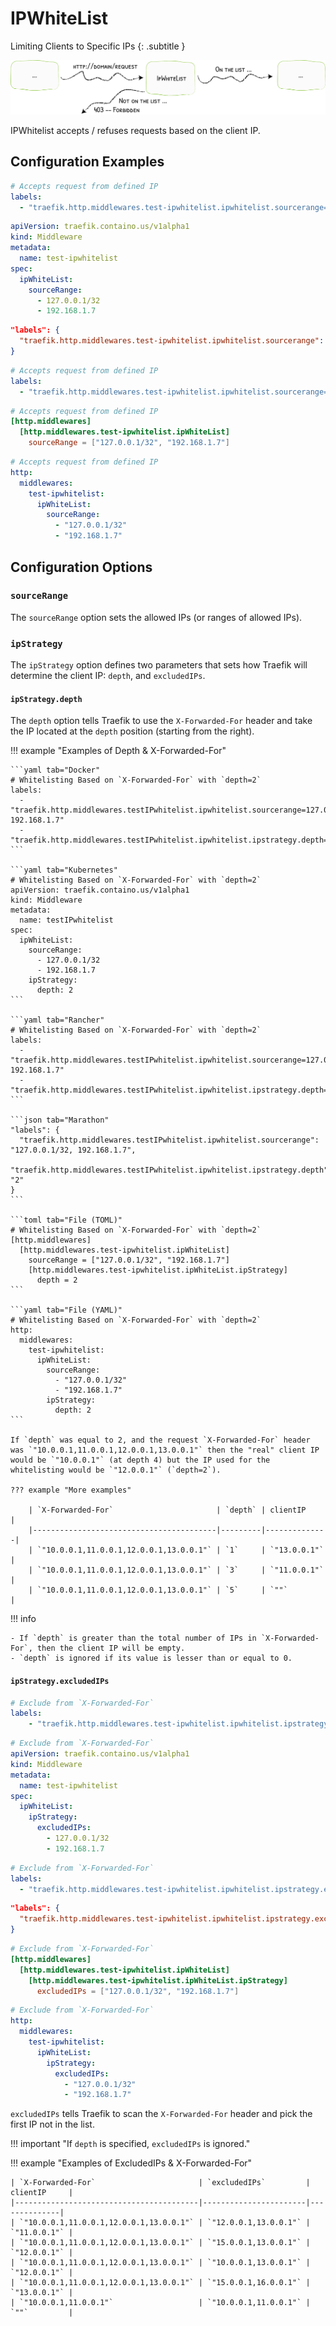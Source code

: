 # IPWhiteList

Limiting Clients to Specific IPs
{: .subtitle }

![IpWhiteList](../assets/img/middleware/ipwhitelist.png)

IPWhitelist accepts / refuses requests based on the client IP.

## Configuration Examples

```yaml tab="Docker"
# Accepts request from defined IP
labels:
  - "traefik.http.middlewares.test-ipwhitelist.ipwhitelist.sourcerange=127.0.0.1/32, 192.168.1.7"
```

```yaml tab="Kubernetes"
apiVersion: traefik.containo.us/v1alpha1
kind: Middleware
metadata:
  name: test-ipwhitelist
spec:
  ipWhiteList:
    sourceRange:
      - 127.0.0.1/32
      - 192.168.1.7
```

```json tab="Marathon"
"labels": {
  "traefik.http.middlewares.test-ipwhitelist.ipwhitelist.sourcerange": "127.0.0.1/32,192.168.1.7"
}
```

```yaml tab="Rancher"
# Accepts request from defined IP
labels:
  - "traefik.http.middlewares.test-ipwhitelist.ipwhitelist.sourcerange=127.0.0.1/32, 192.168.1.7"
```

```toml tab="File (TOML)"
# Accepts request from defined IP
[http.middlewares]
  [http.middlewares.test-ipwhitelist.ipWhiteList]
    sourceRange = ["127.0.0.1/32", "192.168.1.7"]
```

```yaml tab="File (YAML)"
# Accepts request from defined IP
http:
  middlewares:
    test-ipwhitelist:
      ipWhiteList:
        sourceRange:
          - "127.0.0.1/32"
          - "192.168.1.7"
```

## Configuration Options

### `sourceRange`

The `sourceRange` option sets the allowed IPs (or ranges of allowed IPs).

### `ipStrategy`

The `ipStrategy` option defines two parameters that sets how Traefik will determine the client IP: `depth`, and `excludedIPs`.

#### `ipStrategy.depth`

The `depth` option tells Traefik to use the `X-Forwarded-For` header and take the IP located at the `depth` position (starting from the right).

!!! example "Examples of Depth & X-Forwarded-For"

    ```yaml tab="Docker"
    # Whitelisting Based on `X-Forwarded-For` with `depth=2`
    labels:
      - "traefik.http.middlewares.testIPwhitelist.ipwhitelist.sourcerange=127.0.0.1/32, 192.168.1.7"
      - "traefik.http.middlewares.testIPwhitelist.ipwhitelist.ipstrategy.depth=2"
    ```
    
    ```yaml tab="Kubernetes"
    # Whitelisting Based on `X-Forwarded-For` with `depth=2`
    apiVersion: traefik.containo.us/v1alpha1
    kind: Middleware
    metadata:
      name: testIPwhitelist
    spec:
      ipWhiteList:
        sourceRange:
          - 127.0.0.1/32
          - 192.168.1.7
        ipStrategy:
          depth: 2
    ```
    
    ```yaml tab="Rancher"
    # Whitelisting Based on `X-Forwarded-For` with `depth=2`
    labels:
      - "traefik.http.middlewares.testIPwhitelist.ipwhitelist.sourcerange=127.0.0.1/32, 192.168.1.7"
      - "traefik.http.middlewares.testIPwhitelist.ipwhitelist.ipstrategy.depth=2"
    ```
    
    ```json tab="Marathon"
    "labels": {
      "traefik.http.middlewares.testIPwhitelist.ipwhitelist.sourcerange": "127.0.0.1/32, 192.168.1.7",
      "traefik.http.middlewares.testIPwhitelist.ipwhitelist.ipstrategy.depth": "2"
    }
    ```
    
    ```toml tab="File (TOML)"
    # Whitelisting Based on `X-Forwarded-For` with `depth=2`
    [http.middlewares]
      [http.middlewares.test-ipwhitelist.ipWhiteList]
        sourceRange = ["127.0.0.1/32", "192.168.1.7"]
        [http.middlewares.test-ipwhitelist.ipWhiteList.ipStrategy]
          depth = 2
    ```
    
    ```yaml tab="File (YAML)"
    # Whitelisting Based on `X-Forwarded-For` with `depth=2`
    http:
      middlewares:
        test-ipwhitelist:
          ipWhiteList:
            sourceRange:
              - "127.0.0.1/32"
              - "192.168.1.7"
            ipStrategy:
              depth: 2
    ```
    
    If `depth` was equal to 2, and the request `X-Forwarded-For` header was `"10.0.0.1,11.0.0.1,12.0.0.1,13.0.0.1"` then the "real" client IP would be `"10.0.0.1"` (at depth 4) but the IP used for the whitelisting would be `"12.0.0.1"` (`depth=2`).
    
    ??? example "More examples"
    
        | `X-Forwarded-For`                       | `depth` | clientIP     |
        |-----------------------------------------|---------|--------------|
        | `"10.0.0.1,11.0.0.1,12.0.0.1,13.0.0.1"` | `1`     | `"13.0.0.1"` |
        | `"10.0.0.1,11.0.0.1,12.0.0.1,13.0.0.1"` | `3`     | `"11.0.0.1"` |
        | `"10.0.0.1,11.0.0.1,12.0.0.1,13.0.0.1"` | `5`     | `""`         |

!!! info

    - If `depth` is greater than the total number of IPs in `X-Forwarded-For`, then the client IP will be empty.
    - `depth` is ignored if its value is lesser than or equal to 0.

#### `ipStrategy.excludedIPs`

```yaml tab="Docker"
# Exclude from `X-Forwarded-For`
labels:
    - "traefik.http.middlewares.test-ipwhitelist.ipwhitelist.ipstrategy.excludedips=127.0.0.1/32, 192.168.1.7"
```

```yaml tab="Kubernetes"
# Exclude from `X-Forwarded-For`
apiVersion: traefik.containo.us/v1alpha1
kind: Middleware
metadata:
  name: test-ipwhitelist
spec:
  ipWhiteList:
    ipStrategy:
      excludedIPs:
        - 127.0.0.1/32
        - 192.168.1.7
```

```yaml tab="Rancher"
# Exclude from `X-Forwarded-For`
labels:
  - "traefik.http.middlewares.test-ipwhitelist.ipwhitelist.ipstrategy.excludedips=127.0.0.1/32, 192.168.1.7"
```

```json tab="Marathon"
"labels": {
  "traefik.http.middlewares.test-ipwhitelist.ipwhitelist.ipstrategy.excludedips": "127.0.0.1/32, 192.168.1.7"
}
```

```toml tab="File (TOML)"
# Exclude from `X-Forwarded-For`
[http.middlewares]
  [http.middlewares.test-ipwhitelist.ipWhiteList]
    [http.middlewares.test-ipwhitelist.ipWhiteList.ipStrategy]
      excludedIPs = ["127.0.0.1/32", "192.168.1.7"]
```

```yaml tab="File (YAML)"
# Exclude from `X-Forwarded-For`
http:
  middlewares:
    test-ipwhitelist:
      ipWhiteList:
        ipStrategy:
          excludedIPs:
            - "127.0.0.1/32"
            - "192.168.1.7"
```

`excludedIPs` tells Traefik to scan the `X-Forwarded-For` header and pick the first IP not in the list.

!!! important "If `depth` is specified, `excludedIPs` is ignored."

!!! example "Examples of ExcludedIPs & X-Forwarded-For"

    | `X-Forwarded-For`                       | `excludedIPs`         | clientIP     |
    |-----------------------------------------|-----------------------|--------------|
    | `"10.0.0.1,11.0.0.1,12.0.0.1,13.0.0.1"` | `"12.0.0.1,13.0.0.1"` | `"11.0.0.1"` |
    | `"10.0.0.1,11.0.0.1,12.0.0.1,13.0.0.1"` | `"15.0.0.1,13.0.0.1"` | `"12.0.0.1"` |
    | `"10.0.0.1,11.0.0.1,12.0.0.1,13.0.0.1"` | `"10.0.0.1,13.0.0.1"` | `"12.0.0.1"` |
    | `"10.0.0.1,11.0.0.1,12.0.0.1,13.0.0.1"` | `"15.0.0.1,16.0.0.1"` | `"13.0.0.1"` |
    | `"10.0.0.1,11.0.0.1"`                   | `"10.0.0.1,11.0.0.1"` | `""`         |
